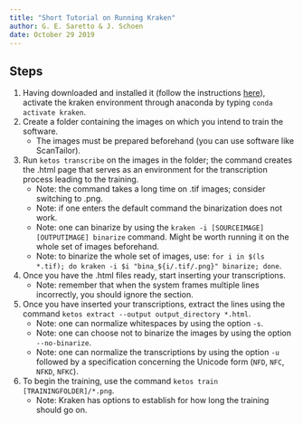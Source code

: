 ```yaml
---
title: "Short Tutorial on Running Kraken"
author: G. E. Saretto & J. Schoen
date: October 29 2019
---
```


## Steps

1. Having downloaded and installed it (follow the instructions [here](http://kraken.re/index.html)), activate the kraken environment through anaconda by typing `conda activate kraken`.
2. Create a folder containing the images on which you intend to train the software.
    - The images must be prepared beforehand (you can use software like ScanTailor).
3. Run `ketos transcribe` on the images in the folder; the command creates the .html page that serves as an environment for the transcription process leading to the training.
    - Note: the command takes a long time on .tif images; consider switching to .png.
    - Note: if one enters the default command the binarization does not work.
    - Note: one can binarize by using the `kraken -i [SOURCEIMAGE] [OUTPUTIMAGE] binarize` command. Might be worth running it on the whole set of images beforehand.
    - Note: to binarize the whole set of images, use: `for i in $(ls *.tif); do kraken -i $i "bina_${i/.tif/.png}" binarize; done`.
4. Once you have the .html files ready, start inserting your transcriptions.
    - Note: remember that when the system frames multiple lines incorrectly, you should ignore the section.
5. Once you have inserted your transcriptions, extract the lines using the command `ketos extract --output output_directory *.html`.
    - Note: one can normalize whitespaces by using the option `-s`.
    - Note: one can choose not to binarize the images by using the option `--no-binarize`.
    - Note: one can normalize the transcriptions by using the option `-u` followed by a specification concerning the Unicode form (`NFD`, `NFC`, `NFKD`, `NFKC`).
6. To begin the training, use the command `ketos train [TRAININGFOLDER]/*.png`.
    - Note: Kraken has options to establish for how long the training should go on.
